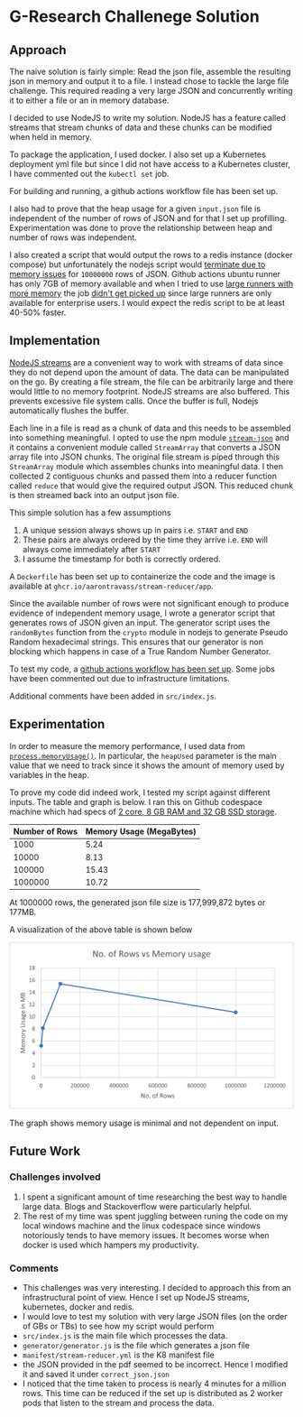 # G-Research Challenege Solution
## Approach
The naive solution is fairly simple: Read the json file, assemble the resulting json in memory and output it to a file. I instead chose to tackle the large file challenge. This required reading a very large JSON and concurrently writing it to either a file or an in memory database.

I decided to use NodeJS to write my solution. NodeJS has a feature called streams that stream chunks of data and these chunks can be modified when held in memory. 

To package the application, I used docker. I also set up a Kubernetes deployment yml file but since I did not have access to a Kubernetes cluster, I have commented out the `kubectl set` job. 

For building and running, a github actions workflow file has been set up. 

I also had to prove that the heap usage for a given `input.json` file is independent of the number of rows of JSON and for that I set up profilling. Experimentation was done to prove the relationship between heap and number of rows was independent. 

I also created a script that would output the rows to a redis instance (docker compose) but unfortunately the nodejs script would [terminate due to memory issues](https://github.com/aarontravass/gresearch-solution/actions/runs/5162402075/jobs/9300074439#step:8:1) for `10000000` rows of JSON. Github actions ubuntu runner has only 7GB of memory available and when I tried to use [large runners with more memory](https://docs.github.com/en/actions/using-github-hosted-runners/using-larger-runners) the job [didn't get picked up](https://github.com/aarontravass/gresearch-solution/actions/runs/5162364007) since large runners are only available for enterprise users. I would expect the redis script to be at least 40-50% faster.

## Implementation
[NodeJS streams](https://nodejs.org/api/stream.html) are a convenient way to work with streams of data since they do not depend upon the amount of data. The data can be manipulated on the go. By creating a file stream, the file can be arbitrarily large and there would little to no memory footprint. NodeJS streams are also buffered. This prevents excessive file system calls. Once the buffer is full, Nodejs automatically flushes the buffer.

Each line in a file is read as a chunk of data and this needs to be assembled into something meaningful. I opted to use the npm module [`stream-json`](https://github.com/uhop/stream-json) and it contains a convenient module called `StreamArray` that converts a JSON array file into JSON chunks. The original file stream is piped through this `StreamArray` module which assembles chunks into meaningful data. I then collected 2 contiguous chunks and passed them into a reducer function called `reduce` that would give the required output JSON. This reduced chunk is then streamed back into an output json file.

This simple solution has a few assumptions

1. A unique session always shows up in pairs i.e. `START` and `END`
2. These pairs are always ordered by the time they arrive i.e. `END` will always come immediately after `START`
3. I assume the timestamp for both is correctly ordered.

A `Dockerfile` has been set up to containerize the code and the image is available at `ghcr.io/aarontravass/stream-reducer/app`.

Since the available number of rows were not significant enough to produce evidence of independent memory usage, I wrote a generator script that generates rows of JSON given an input. The generator script uses the `randomBytes` function from the  `crypto` module in nodejs to generate Pseudo Random hexadecimal strings. This ensures that our generator is non blocking which happens in case of a True Random Number Generator. 

To test my code, a [github actions workflow has been set up](https://github.com/aarontravass/gresearch-solution/actions). Some jobs have been commented out due to infrastructure limitations.

Additional comments have been added in `src/index.js`.

## Experimentation
In order to measure the memory performance, I used data from [`process.memoryUsage()`](https://nodejs.org/api/process.html#processmemoryusage). In particular, the `heapUsed` parameter is the main value that we need to track since it shows the amount of memory used by variables in the heap.

To prove my code did indeed work, I tested my script against different inputs. The table and graph is below. I ran this on Github codespace machine which had specs of [2 core, 8 GB RAM and 32 GB SSD storage](https://docs.github.com/en/codespaces/overview#what-is-a-codespace).

| Number of Rows | Memory Usage (MegaBytes) |
| --- | ----------- |
| 1000 |	5.24 |
| 10000 |	8.13 |
| 100000 |	15.43 |
| 1000000 |	10.72 |

At 1000000 rows, the generated json file size is 177,999,872 bytes or 177MB.


A visualization of the above table is shown below

![Graph of Number of Rows processed vs Memory Usage!](/assets/graph.png)

The graph shows memory usage is minimal and not dependent on input.

## Future Work
### Challenges involved
1. I spent a significant amount of time researching the best way to handle large data. Blogs and Stackoverflow were particularly helpful.
2. The rest of my time was spent juggling between runing the code on my local windows machine and the linux codespace since windows notoriously tends to have memory issues. It becomes worse when docker is used which hampers my productivity.

### Comments
* This challenges was very interesting. I decided to approach this from an infrastructural point of view. Hence I set up NodeJS streams, kubernetes, docker and redis. 
* I would love to test my solution with very large JSON files (on the order of GBs or TBs) to see how my script would perform
* `src/index.js` is the main file which processes the data.
* `generator/generator.js` is the file which generates a json file
* `manifest/stream-reducer.yml` is the K8 manifest file
* the JSON provided in the pdf seemed to be incorrect. Hence I modified it and saved it under `correct_json.json`
* I noticed that the time taken to process is nearly 4 minutes for a million rows. This time can be reduced if the set up is distributed as 2 worker pods that listen to the stream and process the data.
